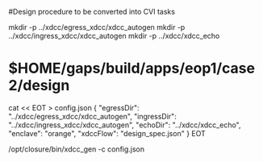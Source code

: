 #Design procedure to be converted into CVI tasks

mkdir -p ../xdcc/egress_xdcc/xdcc_autogen
mkdir -p ../xdcc/ingress_xdcc/xdcc_autogen
mkdir -p ../xdcc/xdcc_echo
# $HOME/gaps/build/apps/eop1/case2/design

cat << EOT > config.json
{
    "egressDir": "../xdcc/egress_xdcc/xdcc_autogen",
    "ingressDir": "../xdcc/ingress_xdcc/xdcc_autogen",
    "echoDir": "../xdcc/xdcc_echo",
    "enclave": "orange",
    "xdccFlow": "design_spec.json"
}
EOT

/opt/closure/bin/xdcc_gen -c config.json
